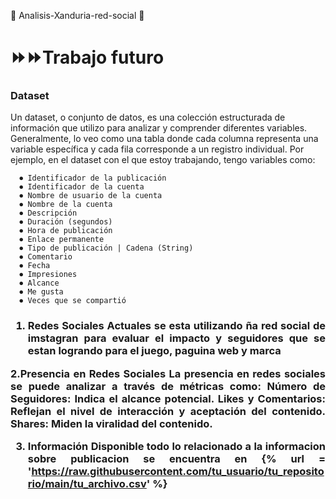 :construction: Analisis-Xanduria-red-social :construction:
</h2>

<h1>⏩⏩Trabajo futuro</div></h1>

<h3 align=justify>Dataset</h3>
Un dataset, o conjunto de datos, es una colección estructurada de información que utilizo para analizar y comprender diferentes variables. Generalmente, lo veo como una tabla donde cada columna representa una variable específica y cada fila corresponde a un registro individual. Por ejemplo, en el dataset con el que estoy trabajando, tengo variables como:

```
  ⏺ Identificador de la publicación 
  ⏺ Identificador de la cuenta 
  ⏺ Nombre de usuario de la cuenta 
  ⏺ Nombre de la cuenta 
  ⏺ Descripción 
  ⏺ Duración (segundos) 
  ⏺ Hora de publicación 
  ⏺ Enlace permanente 
  ⏺ Tipo de publicación | Cadena (String)
  ⏺ Comentario 
  ⏺ Fecha 
  ⏺ Impresiones 
  ⏺ Alcance 
  ⏺ Me gusta
  ⏺ Veces que se compartió 
 ```
<h3 align=justify>

1. Redes Sociales Actuales
se esta utilizando ña red social de imstagran para evaluar el impacto y seguidores que se estan logrando para el juego, paguina web y marca

2.Presencia en Redes Sociales
La presencia en redes sociales se puede analizar a través de métricas como:
Número de Seguidores: Indica el alcance potencial.
Likes y Comentarios: Reflejan el nivel de interacción y aceptación del contenido.
Shares: Miden la viralidad del contenido.

3. Información Disponible
todo lo relacionado a la informacion sobre publicacion se encuentra en 
{% url = 'https://raw.githubusercontent.com/tu_usuario/tu_repositorio/main/tu_archivo.csv' %}  
<img src="datos/publico.png" alt="">

